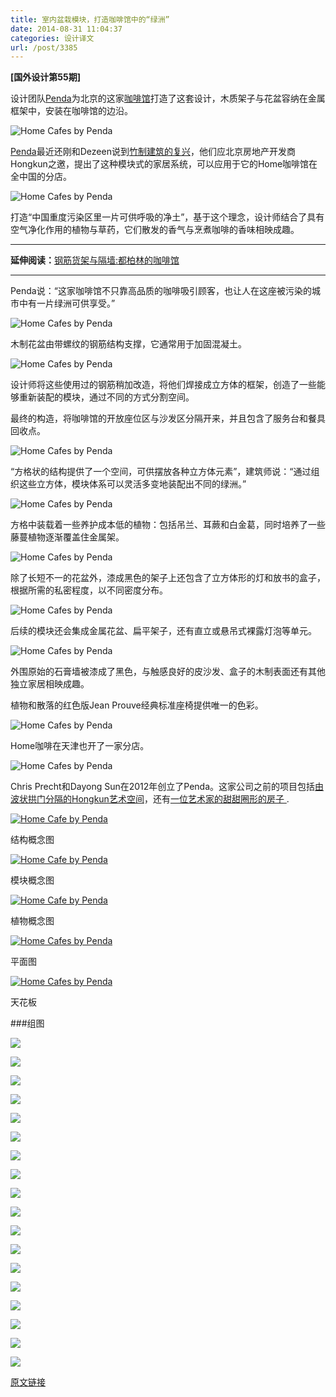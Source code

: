 ```yaml
---
title: 室内盆栽模块，打造咖啡馆中的“绿洲”
date: 2014-08-31 11:04:37
categories: 设计译文
url: /post/3385
---
```


**[国外设计第55期]**

设计团队[Penda](http://www.dezeen.com/tag/penda)为北京的这家[咖啡馆](http://www.dezeen.com/tag/cafes)打造了这套设计，木质架子与花盆容纳在金属框架中，安装在咖啡馆的边沿。

![Home Cafes by Penda](http://static.dezeen.com/uploads/2014/08/Home_Cafes_by_Penda_dezeen_468_8.jpg)

[Penda](http://www.home-of-penda.com/)最近还刚和Dezeen说到[竹制建筑的复兴](http://www.dezeen.com/2014/07/18/penda-chris-precht-interview-bamboo-architecture/)，他们应北京房地产开发商Hongkun之邀，提出了这种模块式的家居系统，可以应用于它的Home咖啡馆在全中国的分店。

![Home Cafes by Penda](http://static.dezeen.com/uploads/2014/08/Home_Cafes_by_Penda_dezeen_468_11.jpg)

打造“中国重度污染区里一片可供呼吸的净土”，基于这个理念，设计师结合了具有空气净化作用的植物与草药，它们散发的香气与烹煮咖啡的香味相映成趣。

* * *

**延伸阅读：**[钢筋货架与隔墙:都柏林的咖啡馆](http://www.dezeen.com/2013/12/20/reinforcing-steel-creates-shelves-and-partitions-in-dublin-bear-market-coffee-shop-by-vav-architects/)

* * *

Penda说：“这家咖啡馆不只靠高品质的咖啡吸引顾客，也让人在这座被污染的城市中有一片绿洲可供享受。”

![Home Cafes by Penda](http://static.dezeen.com/uploads/2014/08/Home_Cafes_by_Penda_dezeen_468_1.jpg)

木制花盆由带螺纹的钢筋结构支撑，它通常用于加固混凝土。

![Home Cafes by Penda](http://static.dezeen.com/uploads/2014/08/Home_Cafes_by_Penda_dezeen_468_3.jpg)

设计师将这些使用过的钢筋稍加改造，将他们焊接成立方体的框架，创造了一些能够重新装配的模块，通过不同的方式分割空间。

最终的构造，将咖啡馆的开放座位区与沙发区分隔开来，并且包含了服务台和餐具回收点。

![Home Cafes by Penda](http://static.dezeen.com/uploads/2014/08/Home_Cafes_by_Penda_dezeen_468_5.jpg)

“方格状的结构提供了一个空间，可供摆放各种立方体元素”，建筑师说：“通过组织这些立方体，模块体系可以灵活多变地装配出不同的绿洲。”

![Home Cafes by Penda](http://static.dezeen.com/uploads/2014/08/Home_Cafes_by_Penda_dezeen_468_6.jpg)

方格中装载着一些养护成本低的植物：包括吊兰、耳蕨和白金葛，同时培养了一些藤蔓植物逐渐覆盖住金属架。

![Home Cafes by Penda](http://static.dezeen.com/uploads/2014/08/Home_Cafes_by_Penda_dezeen_468_7.jpg)

除了长短不一的花盆外，漆成黑色的架子上还包含了立方体形的灯和放书的盒子，根据所需的私密程度，以不同密度分布。

![Home Cafes by Penda](http://static.dezeen.com/uploads/2014/08/Home_Cafes_by_Penda_dezeen_468_18.jpg)

后续的模块还会集成金属花盆、扁平架子，还有直立或悬吊式裸露灯泡等单元。

![Home Cafes by Penda](http://static.dezeen.com/uploads/2014/08/Home_Cafes_by_Penda_dezeen_468_25.jpg)

外围原始的石膏墙被漆成了黑色，与触感良好的皮沙发、盒子的木制表面还有其他独立家居相映成趣。

植物和散落的红色版Jean Prouve经典标准座椅提供唯一的色彩。

![Home Cafes by Penda](http://static.dezeen.com/uploads/2014/08/Home_Cafes_by_Penda_dezeen_468_23.jpg)

Home咖啡在天津也开了一家分店。 

![Home Cafes by Penda](http://static.dezeen.com/uploads/2014/08/Home_Cafes_by_Penda_dezeen_468_10.jpg)

Chris Precht和Dayong Sun在2012年创立了Penda。这家公司之前的项目包括[由波状拱门分隔的Hongkun艺术空间](http://www.dezeen.com/2014/01/16/beijing-art-gallery-penda-topsy-turvy-archways/)，还有[一位艺术家的甜甜圈形的房子 ](http://www.dezeen.com/2014/07/04/penda-doughnut-shaped-house-o-beijing/).

[![Home Cafe by Penda](http://static.dezeen.com/uploads/2014/08/Home_Cafes_by_Penda_dezeen_11.gif)](http://static.dezeen.com/uploads/2014/08/Home_Cafes_by_Penda_dezeen_11_1000.gif)

结构概念图

[![Home Cafe by Penda](http://static.dezeen.com/uploads/2014/08/Home_Cafes_by_Penda_dezeen_10.gif)](http://static.dezeen.com/uploads/2014/08/Home_Cafes_by_Penda_dezeen_10_1000.gif)

模块概念图

[![Home Cafe by Penda](http://static.dezeen.com/uploads/2014/08/Home_Cafes_by_Penda_dezeen_12.gif)](http://static.dezeen.com/uploads/2014/08/Home_Cafes_by_Penda_dezeen_12_1000.gif)

植物概念图

[![Home Cafes by Penda](http://static.dezeen.com/uploads/2014/08/Home_Cafes_by_Penda_dezeen_4.gif)](http://static.dezeen.com/uploads/2014/08/Home_Cafes_by_Penda_dezeen_4_1000.gif)

平面图

[![Home Cafes by Penda](http://static.dezeen.com/uploads/2014/08/Home_Cafes_by_Penda_dezeen_3.gif)](http://static.dezeen.com/uploads/2014/08/Home_Cafes_by_Penda_dezeen_3_1000.gif)

天花板

###组图

![](http://static.dezeen.com/uploads/2014/08/Home_Cafes_by_Penda_dezeen_784_6.jpg)

![](http://static.dezeen.com/uploads/2014/08/Home_Cafes_by_Penda_dezeen_784_2.jpg)

![](http://static.dezeen.com/uploads/2014/08/Home_Cafes_by_Penda_dezeen_784_4.jpg)

![](http://static.dezeen.com/uploads/2014/08/Home_Cafes_by_Penda_dezeen_784_5.jpg)

![](http://static.dezeen.com/uploads/2014/08/Home_Cafes_by_Penda_dezeen_784_8.jpg)

![](http://static.dezeen.com/uploads/2014/08/Home_Cafes_by_Penda_dezeen_784_7.jpg)

![](http://static.dezeen.com/uploads/2014/08/Home_Cafes_by_Penda_dezeen_784_9.jpg)

![](http://static.dezeen.com/uploads/2014/08/Home_Cafes_by_Penda_dezeen_784_12.jpg)

![](http://static.dezeen.com/uploads/2014/08/Home_Cafes_by_Penda_dezeen_784_14.jpg)

![](http://static.dezeen.com/uploads/2014/08/Home_Cafes_by_Penda_dezeen_784_15.jpg)

![](http://static.dezeen.com/uploads/2014/08/Home_Cafes_by_Penda_dezeen_784_11.jpg)

![](http://static.dezeen.com/uploads/2014/08/Home_Cafes_by_Penda_dezeen_784_0.jpg)

![](http://static.dezeen.com/uploads/2014/08/Home_Cafes_by_Penda_dezeen_784_3.jpg)

![](http://static.dezeen.com/uploads/2014/08/Home_Cafes_by_Penda_dezeen_784_1.jpg)

![](http://static.dezeen.com/uploads/2014/08/Home_Cafes_by_Penda_dezeen_784_10.jpg)

![](http://static.dezeen.com/uploads/2014/08/Home_Cafes_by_Penda_dezeen_784_13.jpg)

![](http://static.dezeen.com/uploads/2014/08/Home_Cafes_by_Penda_dezeen_784_17.jpg)

![](http://static.dezeen.com/uploads/2014/08/Home_Cafes_by_Penda_dezeen_784_16.jpg)

[原文链接](http://www.dezeen.com/2014/08/27/home-cafe-penda-metal-frame-modular-shelves-planters-china/)